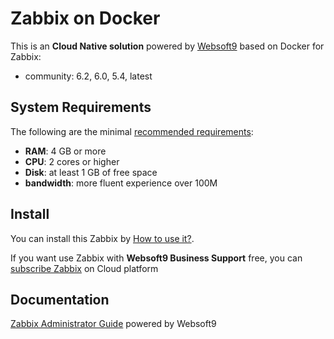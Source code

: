 # Zabbix on Docker  

This is an **Cloud Native solution** powered by [Websoft9](https://www.websoft9.com) based on Docker for Zabbix:

 - community:  6.2, 6.0, 5.4, latest


## System Requirements

The following are the minimal [recommended requirements](https://github.com/zabbix/docker#recommended-system-requirements):

* **RAM**: 4 GB or more
* **CPU**: 2 cores or higher
* **Disk**: at least 1 GB of free space
* **bandwidth**: more fluent experience over 100M  

## Install

You can install this Zabbix by [How to use it?](https://github.com/Websoft9/docker-library#how-to-use-it).   

If you want use Zabbix with **Websoft9 Business Support** free, you can [subscribe Zabbix](https://www.websoft9.com/apps) on Cloud platform

## Documentation

[Zabbix Administrator Guide](https://support.websoft9.com/docs/zabbix) powered by Websoft9